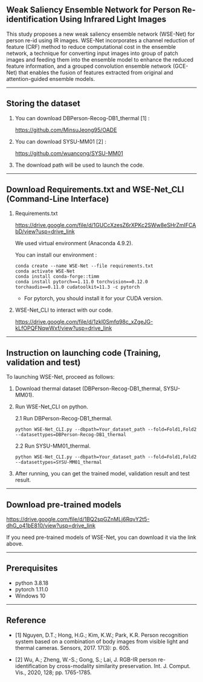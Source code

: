 ## Weak Saliency Ensemble Network for Person Re-identification Using Infrared Light Images

This study proposes a new weak saliency ensemble network (WSE-Net) for person re-id using IR images. 
WSE-Net incorporates a channel reduction of feature (CRF) method to reduce computational cost in the ensemble network, a technique for converting input images into group of patch images and feeding them into the ensemble model to enhance the reduced feature information, and a grouped convolution ensemble network (GCE-Net) that enables the fusion of features extracted from original and attention-guided ensemble models.

-----------------------------------------------------------------------------------------------------------------------------


## Storing the dataset

1. You can download DBPerson-Recog-DB1_thermal [1] :
   
   <https://github.com/MinsuJeong95/OADE>

2. You can download SYSU-MM01 [2] :
   
   <https://github.com/wuancong/SYSU-MM01>


3. The download path will be used to launch the code.


-----------------------------------------------------------------------------------------------------------------------------
## Download Requirements.txt and WSE-Net_CLI (Command-Line Interface)
1. Requirements.txt

   <https://drive.google.com/file/d/1GUCcXzesZ6rXPKc2SWw8eSHrZmIFCAbD/view?usp=drive_link>
   
   We used virtual environment (Anaconda 4.9.2).
   
   You can install our environment :
   
    ```
    conda create --name WSE-Net --file requirements.txt
    conda activate WSE-Net
    conda install conda-forge::timm
    conda install pytorch==1.11.0 torchvision==0.12.0 torchaudio==0.11.0 cudatoolkit=11.3 -c pytorch
    ```
   * For pytorch, you should install it for your CUDA version.



3. WSE-Net_CLI to interact with our code.

   <https://drive.google.com/file/d/1zkl0Smfq98c_xZgeJG-kLfOPQFNqwWxf/view?usp=drive_link>

-----------------------------------------------------------------------------------------------------------------------------



## Instruction on launching code (Training, validation and test)

To launching WSE-Net, proceed as follows:

1. Download thermal dataset (DBPerson-Recog-DB1_thermal, SYSU-MM01).
2. Run WSE-Net_CLI on python.
   
   2.1 Run DBPerson-Recog-DB1_thermal.
   ```
   python WSE-Net_CLI.py --dbpath=Your_dataset_path --fold=Fold1,Fold2 --datasettypes=DBPerson-Recog-DB1_thermal
   ```
   2.2 Run SYSU-MM01_thermal.
   ```
   python WSE-Net_CLI.py --dbpath=Your_dataset_path --fold=Fold1,Fold2 --datasettypes=SYSU-MM01_thermal
   ```
3. After running, you can get the trained model, validation result and test result.


-----------------------------------------------------------------------------------------------------------------------------


## Download pre-trained models

   <https://drive.google.com/file/d/1BQ2spGZnMLj6RqvY2t5-dhG_o41bE810/view?usp=drive_link>

If you need pre-trained models of WSE-Net, you can download it via the link above.


-----------------------------------------------------------------------------------------------------------------------------


## Prerequisites

- python 3.8.18 
- pytorch 1.11.0
- Windows 10


-----------------------------------------------------------------------------------------------------------------------------


## Reference


- [1] Nguyen, D.T.; Hong, H.G.; Kim, K.W.; Park, K.R. Person recognition system based on a combination of body images from visible light and thermal cameras. Sensors, 2017. 17(3): p. 605.

- [2] Wu, A.; Zheng, W.-S.; Gong, S.; Lai, J. RGB-IR person re-identification by cross-modality similarity preservation. Int. J. Comput. Vis., 2020, 128; pp. 1765-1785.

